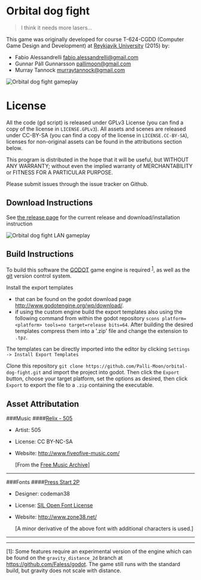 # Orbital dog fight
> I think it needs more lasers...

This game was originally developed for course T-624-CGDD (Computer Game Design
and Development) at [Reykjavik University](http://www.ru.is/) (2015) by:
- Fabio Alessandrelli <fabio.alessandrelli@gmail.com>
- Gunnar Páll Gunnarsson <pallimoon@gmail.com>
- Murray Tannock <murraytannock@gmail.com>

![Orbital dog fight gameplay](http://i.imgur.com/Zw3gYJZ.png)

# License

All the code (gd script) is released under GPLv3 License (you can find a copy
of the license in `LICENSE.GPLv3`). All assets and scenes are released
under CC-BY-SA (you can find a copy of the license in `LICENSE.CC-BY-SA`),
licenses for non-original assets can be found in the attributions section below.

This program is distributed in the hope that it will be useful,
but WITHOUT ANY WARRANTY; without even the implied warranty of
MERCHANTABILITY or FITNESS FOR A PARTICULAR PURPOSE.

Please submit issues through the issue tracker on Github.

## Download Instructions

See [the release page](https://github.com/Faless/orbital-dog-fight/releases/) for the current 
release and download/installation instruction

![Orbital dog fight LAN gameplay](http://i.imgur.com/vJoNu8i.png)

## Build Instructions
To build this software the [GODOT](http://www.godotengine.org/) game
engine is required <sup>[1](#myfootnote1)</sup>, as well as the
[git](http://git-scm.com/) version control system.

Install the export templates
- that can be found on the godot download page
http://www.godotengine.org/wp/download/.
- if using the custom engine build the export templates also using the
following command from within the godot repository `scons platform=<platform>
tools=no target=release bits=64`. After building the desired templates compress
them into a '.zip' file and change the extension to `.tpz`.

The templates can be directly imported into the editor by clicking `Settings ->
Install Export Templates`

Clone this repository `git clone
https://github.com/Palli-Moon/orbital-dog-fight.git` and import the project into
godot. Then click the `Export` button, choose your target platform, set the
options as desired, then click `Export` to export the file to a `.zip`
containing the executable.

## Asset Attributation
###Music
####[Relix - 505](https://fiveofive.bandcamp.com/album/relix-1996-2013)
- Artist: 505
- License: CC BY-NC-SA
- Website: http://www.fiveofive-music.com/

    [From the [Free Music Archive](http://freemusicarchive.org)]

***

###Fonts
####[Press Start 2P](http://www.zone38.net/font/)
- Designer: codeman38
- License: [SIL Open Font
 License](http://scripts.sil.org/cms/scripts/page.php?site_id=nrsi&id=OFL)
- Website: http://www.zone38.net/

    [A minor derivative of the above font with additional characters is used.]

---

---
<a name="myfootnote1">[1]</a>: Some features require an experimental version of
the engine which can be found on the `gravity_distance_2d` branch at
https://github.com/Faless/godot. The game still runs with the standard build,
but gravity does not scale with distance.
